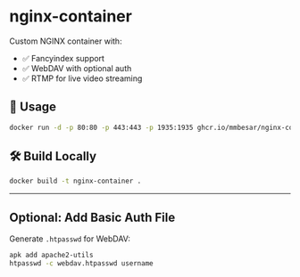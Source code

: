 # nginx-container

Custom NGINX container with:

- ✅ Fancyindex support
- ✅ WebDAV with optional auth
- ✅ RTMP for live video streaming

## 🚀 Usage

```bash
docker run -d -p 80:80 -p 443:443 -p 1935:1935 ghcr.io/mmbesar/nginx-container
````

## 🛠️ Build Locally

```bash
docker build -t nginx-container .
```

---

## Optional: Add Basic Auth File

Generate `.htpasswd` for WebDAV:

```bash
apk add apache2-utils
htpasswd -c webdav.htpasswd username
```
